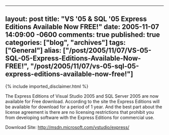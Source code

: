   ---
  layout: post
  title: "VS '05 & SQL '05 Express Editions Available Now FREE!"
  date: 2005-11-07 14:09:00 -0600
  comments: true
  published: true
  categories: ["blog", "archives"]
  tags: ["General"]
  alias: ["/post/2005/11/07/VS-05-SQL-05-Express-Editions-Available-Now-FREE!", "/post/2005/11/07/vs-05-sql-05-express-editions-available-now-free!"]
  ---
<!-- more -->
{% include imported_disclaimer.html %}
<P>The Express Editions of Visual Studio 2005&nbsp;and SQL Server 2005&nbsp;are now available for Free download. According to the site the Express Editions will be available for download for a period of 1 year. And the best part about the license agreement is there are no licensing restrictions that prohibit you from developing software with the Express Editions for commercial use.</P>
<P>Download Site: <A href="http://msdn.microsoft.com/vstudio/express/">http://msdn.microsoft.com/vstudio/express/</A></P>
